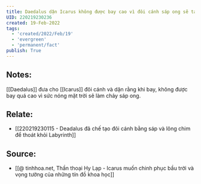 ```yaml
---
title: Daedalus dặn Icarus không được bay cao vì đôi cánh sáp ong sẽ tan chảy
UID: 220219230236
created: 19-Feb-2022
tags:
  - 'created/2022/Feb/19'
  - 'evergreen'
  - 'permanent/fact'
publish: True
---
```

## Notes:
[[Daedalus]] đưa cho [[Icarus]] đôi cánh và dặn rằng khi bay, không được bay quá cao vì sức nóng mặt trời sẽ làm chảy sáp ong.

## Relate:
- [[220219230115 - Deadalus đã chế tạo đôi cánh bằng sáp và lông chim để thoát khỏi Labyrinth]]

## Source:
- [[@ tinhhoa.net, Thần thoại Hy Lạp - Icarus muốn chinh phục bầu trời và vọng tưởng của những tín đồ khoa học]]


